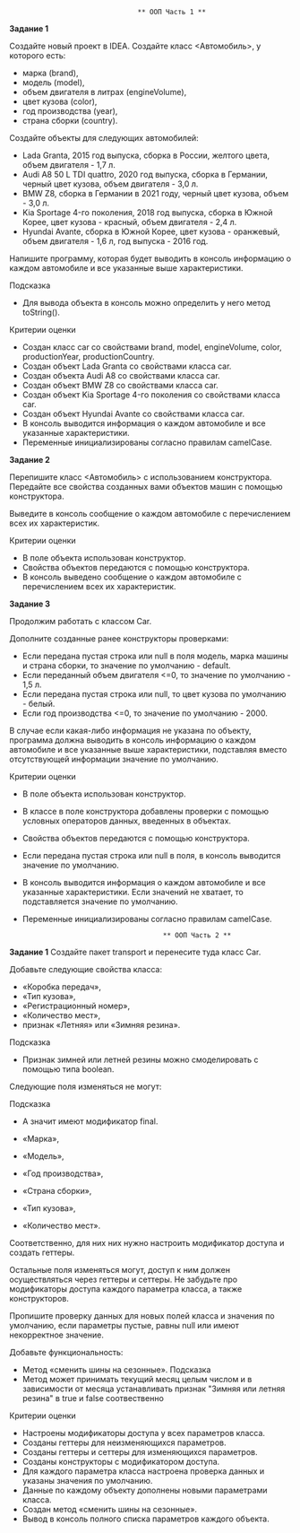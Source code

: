 ﻿                                    ** ООП Часть 1 **
**Задание 1**

Создайте новый проект в IDEA. Создайте класс <Автомобиль>, у которого есть:

- марка (brand),
- модель (model),
- объем двигателя в литрах (engineVolume),
- цвет кузова (color),
- год производства (year),
- страна сборки (country).

Создайте объекты для следующих автомобилей:

- Lada Granta, 2015 год выпуска, сборка в России, желтого цвета, объем двигателя - 1,7 л.
- Audi A8 50 L TDI quattro, 2020 год выпуска, сборка в Германии, черный цвет кузова, объем двигателя - 3,0 л.
- BMW Z8, сборка в Германии в 2021 году, черный цвет кузова, объем - 3,0 л.
- Kia Sportage 4-го поколения, 2018 год выпуска, сборка в Южной Корее, цвет кузова - красный, объем двигателя - 2,4 л.
- Hyundai Avante, сборка в Южной Корее, цвет кузова - оранжевый, объем двигателя - 1,6 л, год выпуска - 2016 год.

Напишите программу, которая будет выводить в консоль информацию о каждом автомобиле и все указанные выше характеристики.

Подсказка
- Для вывода объекта в консоль можно определить у него метод toString().

Критерии оценки
- Создан класс car со свойствами brand, model, engineVolume, color, productionYear, productionCountry.
- Создан объект Lada Granta со свойствами класса car.
- Создан объекта Audi A8 со свойствами класса car.
- Создан объект BMW Z8 со свойствами класса car.
- Создан объект Kia Sportage 4-го поколения со свойствами класса car.
- Создан объект Hyundai Avante со свойствами класса car.
- В консоль выводится информация о каждом автомобиле и все указанные характеристики.
- Переменные инициализированы согласно правилам camelCase.

**Задание 2**

Перепишите класс <Автомобиль> с использованием конструктора. Передайте все свойства созданных вами объектов машин с помощью конструктора.

Выведите в консоль сообщение о каждом автомобиле с перечислением всех их характеристик.

Критерии оценки
- В поле объекта использован конструктор.
- Свойства объектов передаются с помощью конструктора.
- В консоль выведено сообщение о каждом автомобиле с перечислением всех их характеристик.

**Задание 3**

Продолжим работать с классом Car.

Дополните созданные ранее конструкторы проверками:

- Если передана пустая строка или null в поля модель, марка машины и страна сборки, то значение по умолчанию - default.
- Если переданный объем двигателя <=0, то значение по умолчанию - 1,5 л.
- Если передана пустая строка или null, то цвет кузова по умолчанию - белый.
- Если год производства <=0, то значение по умолчанию - 2000.

В случае если какая-либо информация не указана по объекту, программа должна выводить 
в консоль информацию о каждом автомобиле и все указанные выше характеристики, 
подставляя вместо отсутствующей информации значение по умолчанию.

Критерии оценки

- В поле объекта использован конструктор.
- В классе в поле конструктора добавлены проверки с помощью условных операторов данных, введенных в объектах.
- Свойства объектов передаются с помощью конструктора.
- Если передана пустая строка или null в поля, в консоль выводится значение по умолчанию.
- В консоль выводится информация о каждом автомобиле и все указанные характеристики. Если значений не хватает, то подставляется значение по умолчанию.
- Переменные инициализированы согласно правилам camelCase.

                                         ** ООП Часть 2 **
**Задание 1**
Создайте пакет transport и перенесите туда класс Car.

Добавьте следующие свойства класса:
- «Коробка передач»,
- «Тип кузова»,
- «Регистрационный номер»,
- «Количество мест»,
- признак «Летняя» или «Зимняя резина».

Подсказка
- Признак зимней или летней резины можно смоделировать с помощью типа boolean.

Следующие поля изменяться не могут:

Подсказка
- А значит имеют модификатор final.

- «Марка»,
- «Модель»,
- «Год производства»,
- «Страна сборки»,
- «Тип кузова»,
- «Количество мест».

Соответственно, для них них нужно настроить модификатор доступа и создать геттеры.

Остальные поля изменяться могут, доступ к ним должен осуществляться через геттеры и сеттеры. Не забудьте про модификаторы доступа каждого параметра класса, а также конструкторов.

Пропишите проверку данных для новых полей класса и значения по умолчанию, если параметры пустые, равны null или имеют некорректное значение.

Добавьте функциональность:
  - Метод «сменить шины на сезонные».
Подсказка
- Метод может принимать текущий месяц целым числом и в зависимости от месяца устанавливать признак "Зимняя или летняя резина" в true и false соотвественно

Критерии оценки
- Настроены модификаторы доступа у всех параметров класса.
- Созданы геттеры для неизменяющихся параметров.
- Созданы геттеры и сеттеры для изменяющихся параметров.
- Созданы конструкторы с модификатором доступа.
- Для каждого параметра класса настроена проверка данных и указаны значения по умолчанию.
- Данные по каждому объекту дополнены новыми параметрами класса.
- Создан метод «сменить шины на сезонные».
- Вывод в консоль полного списка параметров каждого объекта.